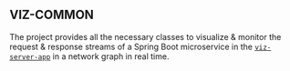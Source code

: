 ## VIZ-COMMON

The project provides all the necessary classes to visualize & monitor the request & response streams of a Spring Boot microservice in the [`viz-server-app`](https://github.com/Prime1Code/viz-server-app) in a network graph in real time. 
